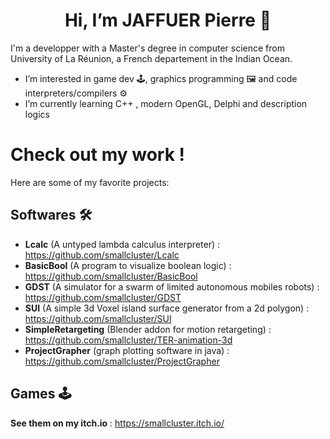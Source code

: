 <h1  align="center"> Hi, I’m JAFFUER Pierre 👋 </h1>


I'm a developper with a Master's degree in computer science from University of La Réunion, a French departement in the Indian Ocean.
- I’m interested in game dev 🕹️, graphics programming 🖼️ and code interpreters/compilers ⚙️
- I’m currently learning C++ , modern OpenGL, Delphi and description logics 

# Check out my work !

Here are some of my favorite projects:

## Softwares 🛠️

- **Lcalc** (A untyped lambda calculus interpreter) : https://github.com/smallcluster/Lcalc
- **BasicBool** (A program to visualize boolean logic) : https://github.com/smallcluster/BasicBool
- **GDST** (A simulator for a swarm of limited autonomous mobiles robots) : https://github.com/smallcluster/GDST
- **SUI** (A simple 3d Voxel island surface generator from a 2d polygon) : https://github.com/smallcluster/SUI
- **SimpleRetargeting** (Blender addon for motion retargeting) : https://github.com/smallcluster/TER-animation-3d
- **ProjectGrapher** (graph plotting software in java) : https://github.com/smallcluster/ProjectGrapher

## Games 🕹️

**See them on my itch.io** : https://smallcluster.itch.io/


